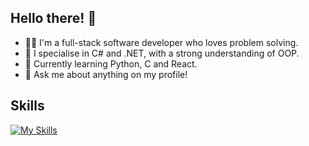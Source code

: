 ## Hello there! 👋

- 🧑‍💻 I'm a full-stack software developer who loves problem solving.
- 📝 I specialise in C# and .NET, with a strong understanding of OOP.
- 🏫 Currently learning Python, C and React. 
- 💬 Ask me about anything on my profile!

## Skills
[![My Skills](https://skillicons.dev/icons?i=cs,dotnet,py,js,ts,django,rails,react,html,css,git,postgres,sqlite,,docker,powershell,unity,vscode,visualstudio)](https://skillicons.dev)
